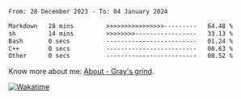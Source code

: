 <!--START_SECTION:waka-->

```txt
From: 28 December 2023 - To: 04 January 2024

Markdown   28 mins         >>>>>>>>>>>>>>>>---------   64.48 %
sh         14 mins         >>>>>>>>-----------------   33.13 %
Bash       0 secs          -------------------------   01.24 %
C++        0 secs          -------------------------   00.63 %
Other      0 secs          -------------------------   00.52 %
```

<!--END_SECTION:waka-->

<!-- [![grayxu's github stats](https://github-readme-stats.vercel.app/api?username=grayxu&count_private=true&show_icons=true)](https://github.com/grayxu) -->

Know more about me: [About - Gray's grind](https://www.grayxu.cn/).
<p align="left">
  <a href="https://wakatime.com/@grayxu" target="_blank">
    <img alt="Wakatime" src="https://wakatime.com/badge/user/c69eb31e-43a1-463f-8968-c3449e386f57.svg"/>
  </a>
</p>

